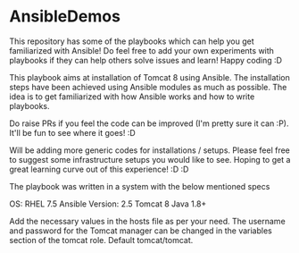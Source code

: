 # AnsibleDemos
This repository has some of the playbooks which can help you get familiarized with Ansible! Do feel free to add your own experiments with playbooks if they can help others solve issues and learn! Happy coding :D


This playbook aims at installation of Tomcat 8 using Ansible. The installation steps have been achieved using Ansible modules as much as possible. The idea is to get familiarized with how 
Ansible works and how to write playbooks.


Do raise PRs if you feel the code can be improved (I'm pretty sure it can :P). It'll be fun to see where it goes! :D

Will be adding more generic codes for installations / setups. Please feel free to suggest some infrastructure setups you would like to see. Hoping to get a great learning curve out of this experience! :D :D


The playbook was written in a system with the below mentioned specs

OS: RHEL 7.5
Ansible Version: 2.5
Tomcat 8
Java 1.8+

Add the necessary values in the hosts file as per your need.
The username and password for the Tomcat manager can be changed in the variables section of the tomcat role. Default tomcat/tomcat.
